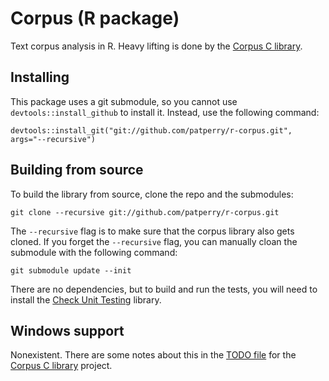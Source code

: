 Corpus (R package)
==================

Text corpus analysis in R. Heavy lifting is done by the
[Corpus C library][corpus].


Installing
----------

This package uses a git submodule, so you cannot use
`devtools::install_github` to install it. Instead, use the following command:

    devtools::install_git("git://github.com/patperry/r-corpus.git", args="--recursive")


Building from source
--------------------

To build the library from source, clone the repo and the submodules:

    git clone --recursive git://github.com/patperry/r-corpus.git

The `--recursive` flag is to make sure that the corpus library also gets
cloned. If you forget the `--recursive` flag, you can manually cloan
the submodule with the following command:

    git submodule update --init

There are no dependencies, but to build and run the tests, you will need
to install the [Check Unit Testing][check] library.


Windows support
---------------

Nonexistent. There are some notes about this in the [TODO file][windows] for
the [Corpus C library][corpus] project.

[check]:https://libcheck.github.io/check/
[corpus]: https://github.com/patperry/corpus
[windows]: https://github.com/patperry/corpus/blob/master/TODO.md
